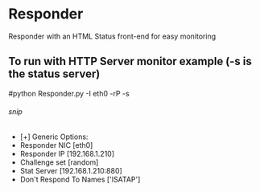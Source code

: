 # Responder
Responder with an HTML Status front-end for easy monitoring

## To run with HTTP Server monitor example (-s is the status server) 
#python Responder.py -I eth0 -rP -s 

###### snip
* [+] Generic Options:
*   Responder NIC              [eth0]
*    Responder IP               [192.168.1.210]
*    Challenge set              [random]
*    Stat Server                [192.168.1.210:880]
*    Don't Respond To Names     ['ISATAP']

